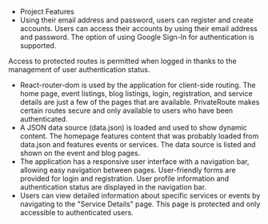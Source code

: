 - Project Features
- Using their email address and password, users can register and create accounts.
Users can access their accounts by using their email address and password.
The option of using Google Sign-In for authentication is supported.

Access to protected routes is permitted when logged in thanks to the management of user authentication status.

- React-router-dom is used by the application for client-side routing.
The home page, event listings, blog listings, login, registration, and service details are just a few of the pages that are available.
PrivateRoute makes certain routes secure and only available to users who have been authenticated.
 - A JSON data source (data.json) is loaded and used to show dynamic content.
The homepage features content that was probably loaded from data.json and features events or services.
The data source is listed and shown on the event and blog pages.
- The application has a responsive user interface with a navigation bar, allowing easy navigation between pages.
User-friendly forms are provided for login and registration.
User profile information and authentication status are displayed in the navigation bar.
- Users can view detailed information about specific services or events by navigating to the "Service Details" page.
This page is protected and only accessible to authenticated users.